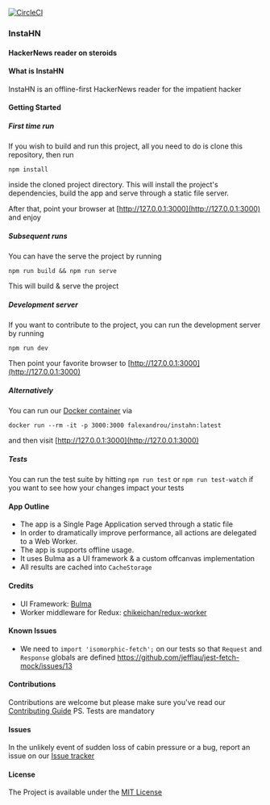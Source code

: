 [![CircleCI](https://circleci.com/gh/falexandrou/instahn.svg?style=svg)](https://circleci.com/gh/falexandrou/instahn)

### InstaHN
#### HackerNews reader on steroids

#### What is InstaHN
InstaHN is an offline-first HackerNews reader for the impatient hacker

#### Getting Started

##### First time run
If you wish to build and run this project, all you need to do is clone this repository, then run
```
npm install
```
inside the cloned project directory. This will install the project's dependencies, build the app and serve through a static file server.

After that, point your browser at [http://127.0.0.1:3000](http://127.0.0.1:3000) and enjoy

##### Subsequent runs
You can have the serve the project by running
```
npm run build && npm run serve
```
This will build & serve the project

##### Development server
If you want to contribute to the project, you can run the development server by running
```
npm run dev
```
Then point your favorite browser to [http://127.0.0.1:3000](http://127.0.0.1:3000)

##### Alternatively
You can run our [Docker container](https://hub.docker.com/r/falexandrou/instahn/) via
```
docker run --rm -it -p 3000:3000 falexandrou/instahn:latest
```
and then visit [http://127.0.0.1:3000](http://127.0.0.1:3000)

##### Tests
You can run the test suite by hitting `npm run test` or `npm run test-watch` if you want to see how your changes impact your tests

#### App Outline
- The app is a Single Page Application served through a static file
- In order to dramatically improve performance, all actions are delegated to a Web Worker.
- The app is supports offline usage.
- It uses Bulma as a UI framework & a custom offcanvas implementation
- All results are cached into `CacheStorage`

#### Credits
- UI Framework: [Bulma](https://bulma.io)
- Worker middleware for Redux: [chikeichan/redux-worker](https://github.com/chikeichan/redux-worker)

#### Known Issues
- We need to `import 'isomorphic-fetch';` on our tests so that `Request` and `Response` globals are defined https://github.com/jefflau/jest-fetch-mock/issues/13

#### Contributions
Contributions are welcome but please make sure you've read our [Contributing Guide](https://github.com/falexandrou/instahn/blob/master/CONTRIBUTING.md)
PS. Tests are mandatory

#### Issues
In the unlikely event of sudden loss of cabin pressure or a bug, report an issue on our [Issue tracker](https://github.com/falexandrou/instahn/issues)

#### License
The Project is available under the [MIT License](https://en.wikipedia.org/wiki/MIT_License)
